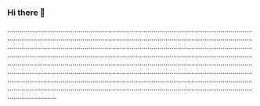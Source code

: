 ### Hi there 👋

.........................................................................................................................................................................................................................................................................................................................................................................................................................................................................................................................................................................................................................................................................................................................................................................................................................................................................................................................................................................................................................................................